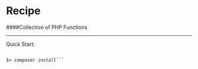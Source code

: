 # Recipe
####Collection of PHP Functions


---


Quick Start:

```$> git clone https://github.com/ngfw/Recipe.git .

$> composer install```